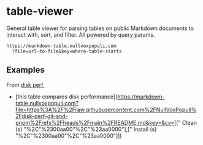 # table-viewer


General table viewer for parsing tables on public Markdown documents to interact with, sort, and filter.
All powered by query params.


```
https://markdown-table.nullvoxpopuli.com
  ?file=url-to-file&key=where-table-starts
```

## Examples


From [disk perf](https://github.com/NullVoxPopuli/disk-perf-git-and-pnpm), 
  - [this table compares disk performance](https://markdown-table.nullvoxpopuli.com?file=https%3A%2F%2Fraw.githubusercontent.com%2FNullVoxPopuli%2Fdisk-perf-git-and-pnpm%2Frefs%2Fheads%2Fmain%2FREADME.md&key=&cv=[[" Clean (s) "%2C"%2300aa00"%2C"%23aa0000"],[" Install (s) "%2C"%2300aa00"%2C"%23aa0000"]])

